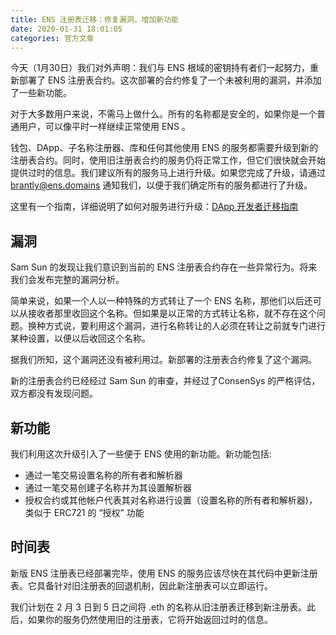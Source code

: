 ```yaml
---
title: ENS 注册表迁移：修复漏洞，增加新功能
date: 2020-01-31 18:01:05
categories: 官方文章
---
```



今天（1月30日）我们对外声明：我们与 ENS 根域的密钥持有者们一起努力，重新部署了 ENS 注册表合约。这次部署的合约修复了一个未被利用的漏洞，并添加了一些新功能。

对于大多数用户来说，不需马上做什么。所有的名称都是安全的，如果你是一个普通用户，可以像平时一样继续正常使用 ENS 。

钱包、DApp、子名称注册器、库和任何其他使用 ENS 的服务都需要升级到新的注册表合约。同时，使用旧注册表合约的服务仍将正常工作，但它们很快就会开始提供过时的信息。我们建议所有的服务马上进行升级。如果您完成了升级，请通过 brantly@ens.domains 通知我们，以便于我们确定所有的服务都进行了升级。

这里有一个指南，详细说明了如何对服务进行升级：[DApp 开发者迁移指南](https://ensuser.com/docs/ens-migration-february-2020/guide-for-dapp-developers.html)

## 漏洞

Sam Sun 的发现让我们意识到当前的 ENS 注册表合约存在一些异常行为。将来我们会发布完整的漏洞分析。

简单来说，如果一个人以一种特殊的方式转让了一个 ENS 名称，那他们以后还可以从接收者那里收回这个名称。但如果是以正常的方式转让名称，就不存在这个问题。换种方式说，要利用这个漏洞，进行名称转让的人必须在转让之前就专门进行某种设置，以便以后收回这个名称。

据我们所知，这个漏洞还没有被利用过。新部署的注册表合约修复了这个漏洞。

新的注册表合约已经经过 Sam Sun 的审查，并经过了ConsenSys 的严格评估，双方都没有发现问题。

## 新功能

我们利用这次升级引入了一些便于 ENS 使用的新功能。新功能包括:

* 通过一笔交易设置名称的所有者和解析器
* 通过一笔交易创建子名称并为其设置解析器
* 授权合约或其他帐户代表其对名称进行设置（设置名称的所有者和解析器)，类似于 ERC721 的 “授权” 功能

## 时间表

新版 ENS 注册表已经部署完毕，使用 ENS 的服务应该尽快在其代码中更新注册表。它具备针对旧注册表的回退机制，因此新注册表可以立即运行。

我们计划在 2 月 3 日到 5 日之间将 .eth 的名称从旧注册表迁移到新注册表。此后，如果你的服务仍然使用旧的注册表，它将开始返回过时的信息。